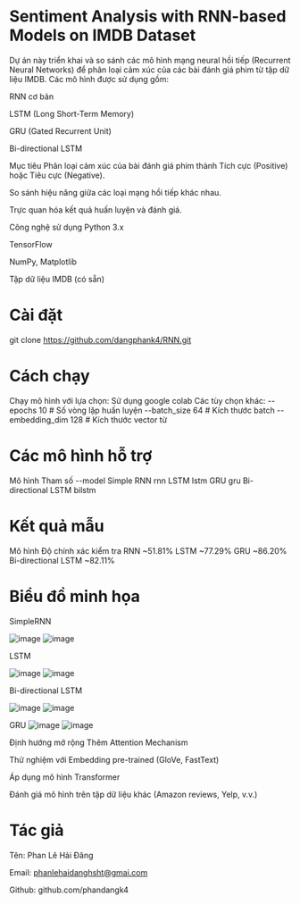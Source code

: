 # Sentiment Analysis with RNN-based Models on IMDB Dataset
Dự án này triển khai và so sánh các mô hình mạng neural hồi tiếp (Recurrent Neural Networks) để phân loại cảm xúc của các bài đánh giá phim từ tập dữ liệu IMDB. Các mô hình được sử dụng gồm:

RNN cơ bản

LSTM (Long Short-Term Memory)

GRU (Gated Recurrent Unit)

Bi-directional LSTM

Mục tiêu
Phân loại cảm xúc của bài đánh giá phim thành Tích cực (Positive) hoặc Tiêu cực (Negative).

So sánh hiệu năng giữa các loại mạng hồi tiếp khác nhau.

Trực quan hóa kết quả huấn luyện và đánh giá.

Công nghệ sử dụng
Python 3.x

TensorFlow 

NumPy, Matplotlib

Tập dữ liệu IMDB (có sẵn)

# Cài đặt
git clone https://github.com/dangphank4/RNN.git
# Cách chạy
Chạy mô hình với lựa chọn:
Sử dụng google colab
Các tùy chọn khác:
--epochs 10         # Số vòng lặp huấn luyện
--batch_size 64     # Kích thước batch
--embedding_dim 128 # Kích thước vector từ

# Các mô hình hỗ trợ
Mô hình	Tham số --model
Simple RNN	rnn
LSTM	lstm
GRU	gru
Bi-directional LSTM	bilstm

# Kết quả mẫu
Mô hình	Độ chính xác kiểm tra
RNN	~51.81%
LSTM	~77.29%
GRU	~86.20%
Bi-directional LSTM	~82.11%

# Biểu đồ minh họa 
SimpleRNN

![image](https://github.com/user-attachments/assets/311b9c95-fe68-4ab9-854a-a002361112c0)
![image](https://github.com/user-attachments/assets/0233a779-e2e9-4115-98e6-4ee8639770f2)

LSTM

![image](https://github.com/user-attachments/assets/24f5e2ae-1da1-4fb0-8d92-d1c5d8bc817f)
![image](https://github.com/user-attachments/assets/6b1ba032-3ec2-412e-be70-70868725a4a9)

Bi-directional LSTM

![image](https://github.com/user-attachments/assets/040c01ef-9365-401b-844d-76b792645a64)
![image](https://github.com/user-attachments/assets/689a2038-dca4-4d09-b3b8-0e3c8fc4b9ec)

GRU
![image](https://github.com/user-attachments/assets/9400634d-e117-45be-8b40-74775282291d)
![image](https://github.com/user-attachments/assets/50008f90-99ff-440b-9fd6-cb9a5f022e88)



Định hướng mở rộng
Thêm Attention Mechanism

Thử nghiệm với Embedding pre-trained (GloVe, FastText)

Áp dụng mô hình Transformer

Đánh giá mô hình trên tập dữ liệu khác (Amazon reviews, Yelp, v.v.)

# Tác giả
Tên: Phan Lê Hải Đăng

Email: phanlehaidanghsht@gmai.com

Github: github.com/phandangk4
